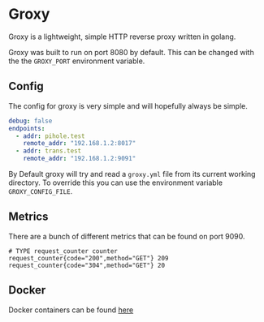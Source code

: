 # Groxy

Groxy is a lightweight, simple HTTP reverse proxy written in golang.

Groxy was built to run on port 8080 by default. This can be changed with the the `GROXY_PORT` environment variable.

## Config

The config for groxy is very simple and will hopefully always be simple.

```yaml
debug: false
endpoints: 
  - addr: pihole.test
    remote_addr: "192.168.1.2:8017"
  - addr: trans.test
    remote_addr: "192.168.1.2:9091"
```

By Default groxy will try and read a `groxy.yml` file from its current working directory. To override this you can use the environment variable `GROXY_CONFIG_FILE`.

## Metrics

There are a bunch of different metrics that can be found on port 9090.

```
# TYPE request_counter counter
request_counter{code="200",method="GET"} 209
request_counter{code="304",method="GET"} 20
```

## Docker

Docker containers can be found [here](https://hub.docker.com/r/cubixle/groxy)

